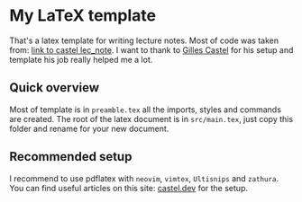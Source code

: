 # My LaTeX template
That's a latex template for writing lecture notes. Most of code was taken from: [link to castel lec_note](https://github.com/gillescastel/lecture-notes). I want to thank to [Gilles Castel](https://castel.dev) for his setup and template his job really helped me a lot.

## Quick overview
Most of template is in `preamble.tex` all the imports, styles and commands are created. The root of the latex document is in `src/main.tex`, just copy this folder and rename for your new document.

## Recommended setup
I recommend to use pdflatex with `neovim`, `vimtex`, `Ultisnips` and `zathura`. You can find useful articles on this site: [castel.dev](https://castel.dev/) for the setup.

